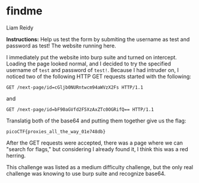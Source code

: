 # findme
Liam Reidy

**Instructions:** Help us test the form by submiting the username as test and password as test! The website running here.

I immediately put the website into burp suite and turned on intercept. Loading the page looked normal, and I decided to try the specified username of `test` and password of `test!`. Because I had intruder on, I noticed two of the following HTTP GET requests started with the following:

```
GET /next-page/id=cGljb0NURntwcm94aWVzX2Fs HTTP/1.1
```
and
```
GET /next-page/id=bF90aGVfd2F5XzAxZTc0OGRifQ== HTTP/1.1
```

Translatig both of the base64 and putting them together give us the flag:
```
picoCTF{proxies_all_the_way_01e748db}
```

After the GET requests were accepted, there was a page where we can "search for flags," but considering I already found it, I think this was a red herring.

This challenge was listed as a medium difficulty challenge, but the only real challenge was knowing to use burp suite and recognize base64.